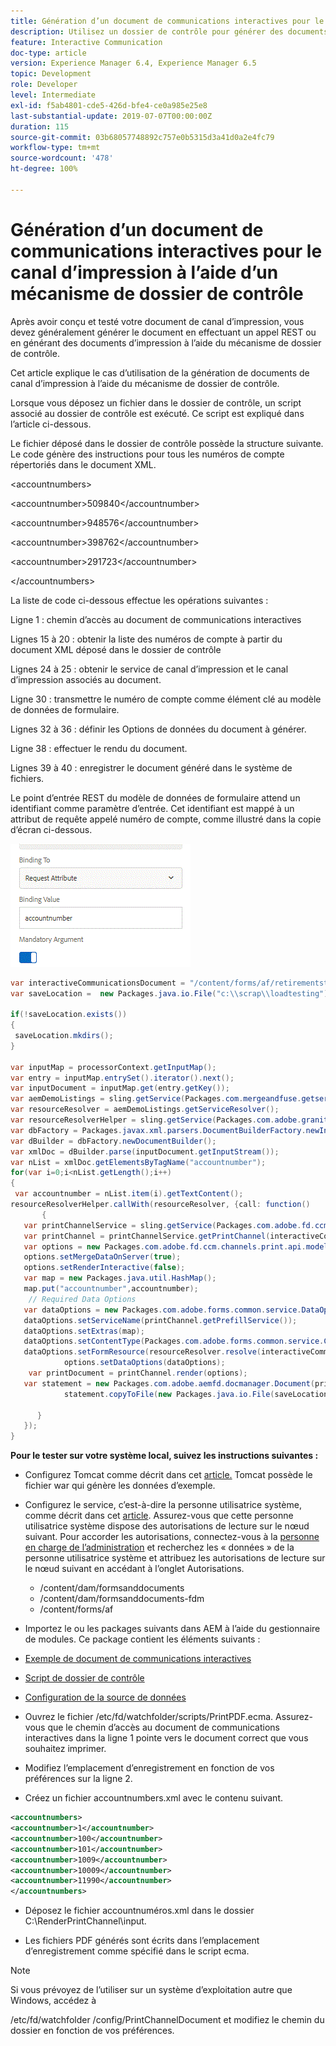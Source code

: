 ```yaml
---
title: Génération d’un document de communications interactives pour le canal d’impression à l’aide d’un mécanisme de dossier de contrôle
description: Utilisez un dossier de contrôle pour générer des documents du canal d’impression.
feature: Interactive Communication
doc-type: article
version: Experience Manager 6.4, Experience Manager 6.5
topic: Development
role: Developer
level: Intermediate
exl-id: f5ab4801-cde5-426d-bfe4-ce0a985e25e8
last-substantial-update: 2019-07-07T00:00:00Z
duration: 115
source-git-commit: 03b68057748892c757e0b5315d3a41d0a2e4fc79
workflow-type: tm+mt
source-wordcount: '478'
ht-degree: 100%

---
```


# Génération d’un document de communications interactives pour le canal d’impression à l’aide d’un mécanisme de dossier de contrôle

Après avoir conçu et testé votre document de canal d’impression, vous devez généralement générer le document en effectuant un appel REST ou en générant des documents d’impression à l’aide du mécanisme de dossier de contrôle.

Cet article explique le cas d’utilisation de la génération de documents de canal d’impression à l’aide du mécanisme de dossier de contrôle.

Lorsque vous déposez un fichier dans le dossier de contrôle, un script associé au dossier de contrôle est exécuté. Ce script est expliqué dans l’article ci-dessous.

Le fichier déposé dans le dossier de contrôle possède la structure suivante. Le code génère des instructions pour tous les numéros de compte répertoriés dans le document XML.

&lt;accountnumbers>

&lt;accountnumber>509840&lt;/accountnumber>

&lt;accountnumber>948576&lt;/accountnumber>

&lt;accountnumber>398762&lt;/accountnumber>

&lt;accountnumber>291723&lt;/accountnumber>

&lt;/accountnumbers>

La liste de code ci-dessous effectue les opérations suivantes :

Ligne 1 : chemin d’accès au document de communications interactives

Lignes 15 à 20 : obtenir la liste des numéros de compte à partir du document XML déposé dans le dossier de contrôle

Lignes 24 à 25 : obtenir le service de canal d’impression et le canal d’impression associés au document.

Ligne 30 : transmettre le numéro de compte comme élément clé au modèle de données de formulaire.

Lignes 32 à 36 : définir les Options de données du document à générer.

Ligne 38 : effectuer le rendu du document.

Lignes 39 à 40 : enregistrer le document généré dans le système de fichiers.

Le point d’entrée REST du modèle de données de formulaire attend un identifiant comme paramètre d’entrée. Cet identifiant est mappé à un attribut de requête appelé numéro de compte, comme illustré dans la copie d’écran ci-dessous.

![requestatattribute](assets/requestattributeprintchannel.gif)

```java
var interactiveCommunicationsDocument = "/content/forms/af/retirementstatementprint/channels/print/";
var saveLocation =  new Packages.java.io.File("c:\\scrap\\loadtesting");

if(!saveLocation.exists())
{
 saveLocation.mkdirs();
}

var inputMap = processorContext.getInputMap();
var entry = inputMap.entrySet().iterator().next();
var inputDocument = inputMap.get(entry.getKey());
var aemDemoListings = sling.getService(Packages.com.mergeandfuse.getserviceuserresolver.GetResolver);
var resourceResolver = aemDemoListings.getServiceResolver();
var resourceResolverHelper = sling.getService(Packages.com.adobe.granite.resourceresolverhelper.ResourceResolverHelper);
var dbFactory = Packages.javax.xml.parsers.DocumentBuilderFactory.newInstance();
var dBuilder = dbFactory.newDocumentBuilder();
var xmlDoc = dBuilder.parse(inputDocument.getInputStream());
var nList = xmlDoc.getElementsByTagName("accountnumber");
for(var i=0;i<nList.getLength();i++)
{
 var accountnumber = nList.item(i).getTextContent();
resourceResolverHelper.callWith(resourceResolver, {call: function()
       {
   var printChannelService = sling.getService(Packages.com.adobe.fd.ccm.channels.print.api.service.PrintChannelService);
   var printChannel = printChannelService.getPrintChannel(interactiveCommunicationsDocument);
   var options = new Packages.com.adobe.fd.ccm.channels.print.api.model.PrintChannelRenderOptions();
   options.setMergeDataOnServer(true);
   options.setRenderInteractive(false);
   var map = new Packages.java.util.HashMap();
   map.put("accountnumber",accountnumber);
    // Required Data Options
   var dataOptions = new Packages.com.adobe.forms.common.service.DataOptions(); 
   dataOptions.setServiceName(printChannel.getPrefillService()); 
   dataOptions.setExtras(map); 
   dataOptions.setContentType(Packages.com.adobe.forms.common.service.ContentType.JSON);
   dataOptions.setFormResource(resourceResolver.resolve(interactiveCommunicationsDocument));
            options.setDataOptions(dataOptions); 
    var printDocument = printChannel.render(options);
   var statement = new Packages.com.adobe.aemfd.docmanager.Document(printDocument.getInputStream());
            statement.copyToFile(new Packages.java.io.File(saveLocation+"\\"+accountnumber+".pdf"));

      }
   });
}
```


**Pour le tester sur votre système local, suivez les instructions suivantes :**

* Configurez Tomcat comme décrit dans cet [article.](/help/forms/ic-print-channel-tutorial/set-up-tomcat.md) Tomcat possède le fichier war qui génère les données d’exemple.
* Configurez le service, c’est-à-dire la personne utilisatrice système, comme décrit dans cet [article](/help/forms/adaptive-forms/service-user-tutorial-develop.md).
Assurez-vous que cette personne utilisatrice système dispose des autorisations de lecture sur le nœud suivant. Pour accorder les autorisations, connectez-vous à la [personne en charge de l’administration](https://localhost:4502/useradmin) et recherchez les « données » de la personne utilisatrice système et attribuez les autorisations de lecture sur le nœud suivant en accédant à l’onglet Autorisations.
   * /content/dam/formsanddocuments
   * /content/dam/formsanddocuments-fdm
   * /content/forms/af
* Importez le ou les packages suivants dans AEM à l’aide du gestionnaire de modules. Ce package contient les éléments suivants :


* [Exemple de document de communications interactives](assets/retirementstatementprint.zip)
* [Script de dossier de contrôle](assets/printchanneldocumentusingwatchedfolder.zip)
* [Configuration de la source de données](assets/datasource.zip)

* Ouvrez le fichier /etc/fd/watchfolder/scripts/PrintPDF.ecma. Assurez-vous que le chemin d’accès au document de communications interactives dans la ligne 1 pointe vers le document correct que vous souhaitez imprimer.

* Modifiez l’emplacement d’enregistrement en fonction de vos préférences sur la ligne 2.

* Créez un fichier accountnumbers.xml avec le contenu suivant.

```xml
<accountnumbers>
<accountnumber>1</accountnumber>
<accountnumber>100</accountnumber>
<accountnumber>101</accountnumber>
<accountnumber>1009</accountnumber>
<accountnumber>10009</accountnumber>
<accountnumber>11990</accountnumber>
</accountnumbers>
```


* Déposez le fichier accountnuméros.xml dans le dossier C:\RenderPrintChannel\input.

* Les fichiers PDF générés sont écrits dans l’emplacement d’enregistrement comme spécifié dans le script ecma.

>[!NOTE]
>
>Si vous prévoyez de l’utiliser sur un système d’exploitation autre que Windows, accédez à
>
>/etc/fd/watchfolder /config/PrintChannelDocument et modifiez le chemin du dossier en fonction de vos préférences.
